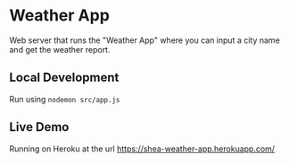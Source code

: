# Weather App

Web server that runs the "Weather App" where you can input a city name and get the weather report.

## Local Development

Run using `nodemon src/app.js`

## Live Demo

Running on Heroku at the url https://shea-weather-app.herokuapp.com/
